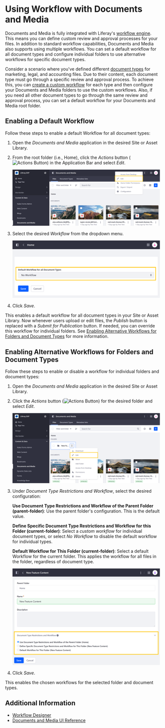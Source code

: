 # Using Workflow with Documents and Media

Documents and Media is fully integrated with Liferay's [workflow engine](../../../process-automation/workflow/introduction-to-workflow.md). This means you can define custom review and approval processes for your files. In addition to standard workflow capabilities, Documents and Media also supports using multiple workflows. You can set a default workflow for all document types and configure individual folders to use alternative workflows for specific document types.

Consider a scenario where you've defined different [document types](../uploading-and-managing/managing-metadata/defining-document-types.md) for marketing, legal, and accounting files. Due to their content, each document type must go through a specific review and approval process. To achieve this, you can [create a custom workflow](../../../process-automation/workflow/designing-and-managing-workflows/workflow-designer.md) for each type and then configure your Documents and Media folders to use the custom workflows. Also, if you need all other document types to go through the same review and approval process, you can set a default workflow for your Documents and Media root folder.

## Enabling a Default Workflow

Follow these steps to enable a default Workflow for all document types:

1. Open the *Documents and Media* application in the desired Site or Asset Library.

1. From the root folder (i.e., Home), click the *Actions* button (![Actions Button](../../../images/icon-actions.png)) in the Application Bar and select *Edit*.

   ![Click the Actions button in the Application Bar and select Edit.](./using-workflow-with-documents-and-media/images/01.png)

1. Select the desired *Workflow* from the dropdown menu.

   ![Select a Workflow definition.](./using-workflow-with-documents-and-media/images/02.png)

1. Click *Save*.

This enables a default workflow for all document types in your Site or Asset Library. Now whenever users upload or edit files, the *Publish* button is replaced with a *Submit for Publication* button. If needed, you can override this workflow for individual folders. See [Enabling Alternative Workflows for Folders and Document Types](#enabling-alternative-workflows-for-folders-and-document-types) for more information.

## Enabling Alternative Workflows for Folders and Document Types

Follow these steps to enable or disable a workflow for individual folders and document types:

1. Open the *Documents and Media* application in the desired Site or Asset Library.

1. Click the *Actions* button (![Actions Button](../../../images/icon-actions.png)) for the desired folder and select *Edit*.

   ![Click the Actions button for a folder and select Edit.](./using-workflow-with-documents-and-media/images/03.png)

1. Under *Document Type Restrictions and Workflow*, select the desired configuration:

   **Use Document Type Restrictions and Workflow of the Parent Folder (parent-folder)**: Use the parent folder's configuration. This is the default value.

   **Define Specific Document Type Restrictions and Workflow for this Folder (current-folder)**: Select a *custom workflow* for individual document types, or select *No Workflow* to disable the default workflow for individual types.

   **Default Workflow for This Folder (current-folder)**: Select a default Workflow for the current folder. This applies the workflow for all files in the folder, regardless of document type.

   ![Under Document Type Restrictions and Workflow, select the desired configuration.](./using-workflow-with-documents-and-media/images/04.png)

1. Click *Save*.

This enables the chosen workflows for the selected folder and document types.

## Additional Information

* [Workflow Designer](../../../process-automation/workflow/designing-and-managing-workflows/workflow-designer.md)
* [Documents and Media UI Reference](../documents-and-media-ui-reference.md)
